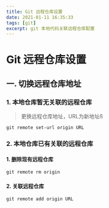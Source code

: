 ```yaml
---
title: Git 远程仓库设置
date: 2021-01-11 16:35:33
tags: [git]
excerpt: git 本地代码关联远程仓库配置
---
```


# Git 远程仓库设置

## 一. 切换远程仓库地址

### 1. 本地仓库暂无关联的远程仓库

> 更换远程仓库地址，URL为新地址ß

```git
git remote set-url origin URL
```

### 2. 本地仓库已有关联的远程仓库

#### 1. 删除现有远程仓库

```git
git remote rm origin
```

#### 2. 关联远程仓库

```git
git remote add origin URL
```
